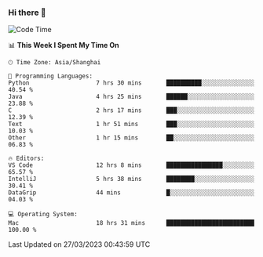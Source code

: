 ### Hi there 👋


<!--START_SECTION:waka-->
![Code Time](http://img.shields.io/badge/Code%20Time-1%2C072%20hrs%2038%20mins-blue)

📊 **This Week I Spent My Time On** 

```text
🕑︎ Time Zone: Asia/Shanghai

💬 Programming Languages: 
Python                   7 hrs 30 mins       ██████████░░░░░░░░░░░░░░░   40.54 % 
Java                     4 hrs 25 mins       ██████░░░░░░░░░░░░░░░░░░░   23.88 % 
C                        2 hrs 17 mins       ███░░░░░░░░░░░░░░░░░░░░░░   12.39 % 
Text                     1 hr 51 mins        ███░░░░░░░░░░░░░░░░░░░░░░   10.03 % 
Other                    1 hr 15 mins        ██░░░░░░░░░░░░░░░░░░░░░░░   06.83 % 

🔥 Editors: 
VS Code                  12 hrs 8 mins       ████████████████░░░░░░░░░   65.57 % 
IntelliJ                 5 hrs 38 mins       ████████░░░░░░░░░░░░░░░░░   30.41 % 
DataGrip                 44 mins             █░░░░░░░░░░░░░░░░░░░░░░░░   04.03 % 

💻 Operating System: 
Mac                      18 hrs 31 mins      █████████████████████████   100.00 % 
```


 Last Updated on 27/03/2023 00:43:59 UTC
<!--END_SECTION:waka-->

<!--
**SillyPasty/SillyPasty** is a ✨ _special_ ✨ repository because its `README.md` (this file) appears on your GitHub profile.

Here are some ideas to get you started:

- 🔭 I’m currently working on ...
- 🌱 I’m currently learning ...
- 👯 I’m looking to collaborate on ...
- 🤔 I’m looking for help with ...
- 💬 Ask me about ...
- 📫 How to reach me: ...
- 😄 Pronouns: ...
- ⚡ Fun fact: ...
-->


